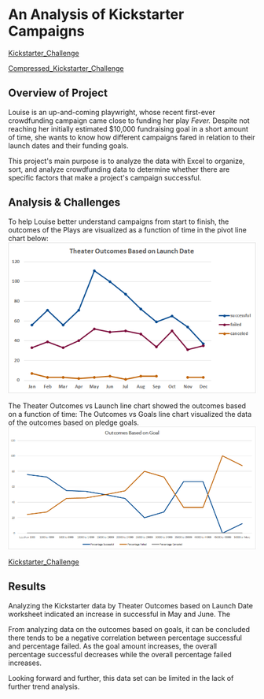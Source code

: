 # **An Analysis of Kickstarter Campaigns**

[Kickstarter_Challenge](https://github.com/vzhang90/Kickstarter_Analysis/blob/main/Kickstarter_Challenge.xlsx)

[Compressed_Kickstarter_Challenge](https://github.com/vzhang90/Kickstarter_Analysis/blob/main/Kickstarter_Challenge.zip)

## Overview of Project

Louise is an up-and-coming playwright, whose recent first-ever crowdfunding campaign came close to funding her play *Fever.* Despite not reaching her initially estimated $10,000 fundraising goal in a short amount of time, she wants to know how different campaigns fared in relation to their launch dates and their funding goals. 

This project's main purpose is to analyze the data with Excel to organize, sort, and analyze crowdfunding data to determine whether there are specific factors that make a project's campaign successful.

## Analysis & Challenges
To help Louise better understand campaigns from start to finish, the outcomes of the Plays are visualized as a function of time in the pivot line chart below:
![Theater_Outcomes_vs_Launch](https://github.com/vzhang90/Kickstarter_Analysis/blob/main/Theater_Outcomes_vs_Launch.png)

The Theater Outcomes vs Launch line chart showed the outcomes based on a function of time:
The Outcomes vs Goals line chart visualized the data of the outcomes based on pledge goals.
![Outcomes_vs_Goals](https://github.com/vzhang90/Kickstarter_Analysis/blob/main/Outcomes_vs_Goals.png)


[Kickstarter_Challenge](https://github.com/vzhang90/Kickstarter_Analysis/blob/main/Kickstarter_Challenge.xlsx)

## Results

Analyzing the Kickstarter data by Theater Outcomes based on Launch Date worksheet indicated an increase in successful in May and June. The 

From analyzing data on the outcomes based on goals, it can be concluded there tends to be a negative correlation between percentage successful and percentage failed. As the goal amount increases, the overall percentage successful decreases while the overall percentage failed increases.

Looking forward and further, this data set can be limited in the lack of further trend analysis.
